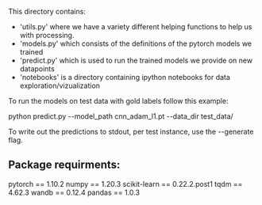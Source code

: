 This directory contains:
- 'utils.py' where we have a variety different helping functions to help us with processing.
- 'models.py' which consists of the definitions of the pytorch models we trained
- 'predict.py' which is used to run the trained models we provide on new datapoints
- 'notebooks' is a directory containing ipython notebooks for data exploration/vizualization

To run the models on test data with gold labels follow this example:

python predict.py --model_path cnn_adam_l1.pt --data_dir test_data/

To write out the predictions to stdout, per test instance,  use the --generate flag.

## Package requirments:
pytorch == 1.10.2
numpy == 1.20.3
scikit-learn == 0.22.2.post1
tqdm == 4.62.3
wandb == 0.12.4
pandas == 1.0.3

